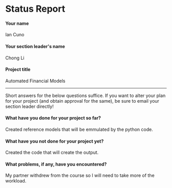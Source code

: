 # Status Report

#### Your name

Ian Cuno

#### Your section leader's name

Chong Li

#### Project title

Automated Financial Models

***

Short answers for the below questions suffice. If you want to alter your plan for your project (and obtain approval for the same), be sure to email your section leader directly!

#### What have you done for your project so far?

Created reference models that will be emmulated by the python code.

#### What have you not done for your project yet?

Created the code that will create the output.

#### What problems, if any, have you encountered?

My partner withdrew from the course so I will need to take more of the workload.

